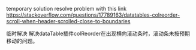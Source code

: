 temporary solution
resolve problem with this link https://stackoverflow.com/questions/17789163/datatables-colreorder-scroll-when-header-scrolled-close-to-boundaries

临时解决
解决dataTable插件colReorder在出现横向滚动条时，滚动条未按预期移动的问题。
